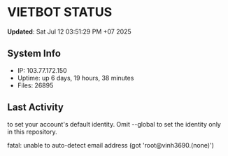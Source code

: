 # VIETBOT STATUS
**Updated**: Sat Jul 12 03:51:29 PM +07 2025

## System Info
- IP: 103.77.172.150
- Uptime: up 6 days, 19 hours, 38 minutes
- Files: 26895

## Last Activity

to set your account's default identity.
Omit --global to set the identity only in this repository.

fatal: unable to auto-detect email address (got 'root@vinh3690.(none)')
